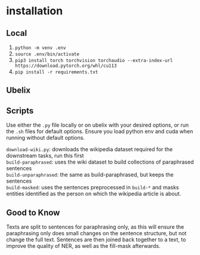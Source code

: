 # installation
## Local
1. `python -m venv .env`
2. `source .env/bin/activate`
3. `pip3 install torch torchvision torchaudio --extra-index-url https://download.pytorch.org/whl/cu113`
4. `pip install -r requirements.txt`


## Ubelix




## Scripts
Use either the `.py` file locally or on ubelix with your desired options, or run the `.sh` files for default options.
Ensure you load python env and cuda when running without default options.


`download-wiki.py`: downloads the wikipedia dataset required for the downstream tasks, run this first  
`build-paraphrased`: uses the wiki dataset to build collections of paraphrased sentences  
`build-unparaphrased`: the same as build-paraphrased, but keeps the sentences  
`build-masked`: uses the sentences preprocessed in `build-*` and masks entities identified as the person on which 
the wikipedia article is about.

## Good to Know
Texts are split to sentences for paraphrasing only, as this will ensure the paraphrasing only does small changes on the
sentence structure, but not change the full text. Sentences are then joined back together to a text, to improve the
quality of NER, as well as the fill-mask afterwards.